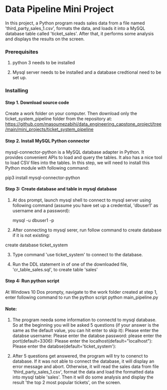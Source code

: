 # Data Pipeline Mini Project

In this project, a Python program reads sales data from a file named 'third_party_sales_1.csv', formats the data, and loads it into a MySQL database table called 'ticket_sales'. After that, it performs some analysis and displays the results on the screen.


### Prerequisites

1. python 3 needs to be installed  

2. Mysql server needs to be installed and a database credtional need to be set up. 


### Installing


#### Step 1. Download source code
Create a work folder on your computer. Then download only the ticket_system_pipeline folder from the repository at:
https://github.com/masoumezabihi/data_engineering_capstone_project/tree/main/mini_projects/ticket_system_pipeline


#### Step 2. Install MySQL Python connector
mysql-connector-python is a MySQL database adapter in Python. It provides convenient APIs to load and query the tables. It also has a nice tool to load CSV files into the tables. In this step, we will need to install this Python module with following command:

pip3 install mysql-connector-python

#### Step 3: Create database and table in mysql database

 1) At dos prompt,  launch mysql shell to connect to mysql server using following command (assume you have set up a credential,  'dbuser1' as username and a password):
 
     mysql -u dbuser1 -p
 
 2) After  connecting to mysql serer, run follow command to create database if it is not existing:
 
  create database ticket_system
  
 3) Type command 'use ticket_system' to connect to the database.
 
 4) Run the DDL statement in  of one of the downloaded file, 'cr_table_sales.sql',  to create table 'sales'
 

#### Step 4: Run python script

At Windows 10 Dos prompty, navigate to the work folder created at step 1, enter following command to run the python script
python main_pipeline.py

#### Note:
1. The program needa some information to connectd to mysql database. So at the beginning  you will be asked 5 questions (if your answer is the same as the default value, you can hit enter to skip it):
Please enter the databse username:
Please enter the databse password:
please enter the port(default=3306):
Please enter the localhost(default="localhost"):
Please enter the databse(default='ticket_system'):


2. After 5 questions get answered,  the program will try to conenct to database. If it was not able to connect the database, it will display an error message and abort.    Otherwise, it will read the sales data from file  'third_party_sales_1.csv', format the data and load the formatted data into mysql table 'sales'. Then it will do some analysis and display the  result  'the top 2 most popular tickets', on the screen.
